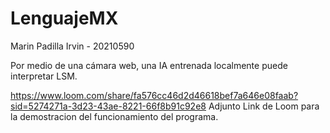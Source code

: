 # LenguajeMX
Marin Padilla Irvin - 20210590

Por medio de una cámara web, una IA entrenada localmente puede interpretar LSM.

https://www.loom.com/share/fa576cc46d2d46618bef7a646e08faab?sid=5274271a-3d23-43ae-8221-66f8b91c92e8
Adjunto Link de Loom para la demostracion del funcionamiento del programa.



